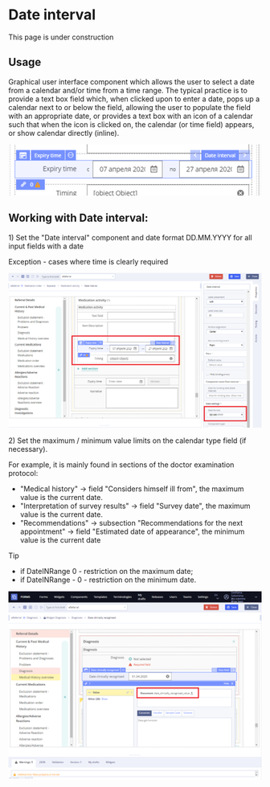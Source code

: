 # Date interval

This page is under construction

## Usage <a id="Dateinterval-Usage"></a>

Graphical user interface component which allows the user to select a date from a calendar and/or time from a time range. The typical practice is to provide a text box field which, when clicked upon to enter a date, pops up a calendar next to or below the field, allowing the user to populate the field with an appropriate date, or provides a text box with an icon of a calendar such that when the icon is clicked on, the calendar \(or time field\) appears, or show calendar directly \(inline\).

![image2020-4-7\_13-59-0.png](../.gitbook/assets/34840588.png)

## Working with Date interval: <a id="Dateinterval-WorkingwithDateinterval:"></a>

1\) Set the "Date interval" component and date format DD.MM.YYYY for all input fields with a date

Exception - cases where time is clearly required

![](../.gitbook/assets/34840589.png)

2\) Set the maximum / minimum value limits on the calendar type field \(if necessary\).

For example, it is mainly found in sections of the doctor examination protocol:

* "Medical history" -&gt; field "Considers himself ill from", the maximum value is the current date.
* "Interpretation of survey results" -&gt; field "Survey date", the maximum value is the current date.
* "Recommendations" -&gt; subsection "Recommendations for the next appointment" -&gt; field "Estimated date of appearance", the minimum value is the current date

Tip

* if DateINRange 0 - restriction on the maximum date;
* if DateINRange - 0 - restriction on the minimum date.

![](../.gitbook/assets/34840583.png)

